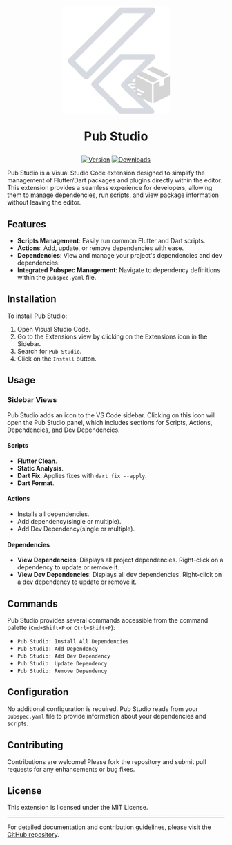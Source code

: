 <div align="center">
<h1>
<img src="./assets/icon.png" alt="Pub Studio logo" width="250">

<b>Pub Studio</b>
</h1>

[![Version](https://img.shields.io/visual-studio-marketplace/v/Mastersam.pub-studio?style=for-the-badge&colorA=252525&colorB=0079CC)](https://marketplace.visualstudio.com/items?itemName=Mastersam.pub-studio)
[![Downloads](https://img.shields.io/visual-studio-marketplace/d/Mastersam.pub-studio?style=for-the-badge&colorA=252525&colorB=0079CC)](https://marketplace.visualstudio.com/items?itemName=Mastersam.pub-studio)

</div>

Pub Studio is a Visual Studio Code extension designed to simplify the management of Flutter/Dart packages and plugins directly within the editor. This extension provides a seamless experience for developers, allowing them to manage dependencies, run scripts, and view package information without leaving the editor.

## Features

- **Scripts Management**: Easily run common Flutter and Dart scripts.
- **Actions**: Add, update, or remove dependencies with ease.
- **Dependencies**: View and manage your project's dependencies and dev dependencies.
- **Integrated Pubspec Management**: Navigate to dependency definitions within the `pubspec.yaml` file.

## Installation

To install Pub Studio:

1. Open Visual Studio Code.
2. Go to the Extensions view by clicking on the Extensions icon in the Sidebar.
3. Search for `Pub Studio`.
4. Click on the `Install` button.

## Usage

### Sidebar Views

Pub Studio adds an icon to the VS Code sidebar. Clicking on this icon will open the Pub Studio panel, which includes sections for Scripts, Actions, Dependencies, and Dev Dependencies.

#### Scripts

- **Flutter Clean**.
- **Static Analysis**.
- **Dart Fix**: Applies fixes with `dart fix --apply`.
- **Dart Format**.

#### Actions

- Installs all dependencies.
- Add dependency(single or multiple).
- Add Dev Dependency(single or multiple).

#### Dependencies

- **View Dependencies**: Displays all project dependencies. Right-click on a dependency to update or remove it.
- **View Dev Dependencies**: Displays all dev dependencies. Right-click on a dev dependency to update or remove it.

## Commands

Pub Studio provides several commands accessible from the command palette (`Cmd+Shift+P` or `Ctrl+Shift+P`):

- `Pub Studio: Install All Dependencies`
- `Pub Studio: Add Dependency`
- `Pub Studio: Add Dev Dependency`
- `Pub Studio: Update Dependency`
- `Pub Studio: Remove Dependency`

## Configuration

No additional configuration is required. Pub Studio reads from your `pubspec.yaml` file to provide information about your dependencies and scripts.

## Contributing

Contributions are welcome! Please fork the repository and submit pull requests for any enhancements or bug fixes.

## License

This extension is licensed under the MIT License.

---

For detailed documentation and contribution guidelines, please visit the [GitHub repository](https://github.com/Mastersam07/pub-studio).
